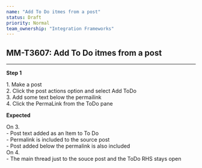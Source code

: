 ```yaml
---
name: "Add To Do itmes from a post"
status: Draft
priority: Normal
team_ownership: "Integration Frameworks"
---
```


## MM-T3607: Add To Do itmes from a post

---

**Step 1**

1\. Make a post\
2\. Click the post actions option and select Add ToDo\
3\. Add some text below the permailink\
4\. Click the PermaLink from the ToDo pane

**Expected**

On 3.\
\- Post text added as an Item to To Do\
\- Permalink is included to the source post\
\- Post added below the permalink is also included\
On 4.\
\- The main thread just to the souce post and the ToDo RHS stays open
